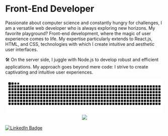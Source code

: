 # Front-End Developer

Passionate about computer science and constantly hungry for challenges, I am a versatile web developer who is always exploring new horizons. My favorite playground? Front-end development, where the magic of user experience comes to life. My expertise particularly extends to React.js, HTML, and CSS, technologies with which I create intuitive and aesthetic user interfaces.

🛠️ On the server side, I juggle with Node.js to develop robust and efficient applications. My approach goes beyond mere code: I strive to create captivating and intuitive user experiences.




<picture>
  <source media="(prefers-color-scheme: dark)" srcset="https://raw.githubusercontent.com/tbagskk/tbagskk/output/github-contribution-grid-snake-dark.svg">
  <source media="(prefers-color-scheme: light)" srcset="https://raw.githubusercontent.com/tbagskk/tbagskk/output/github-contribution-grid-snake.svg">
  <img alt="github contribution grid snake animation" src="https://raw.githubusercontent.com/tbagskk/tbagskk/output/github-contribution-grid-snake.svg">
</picture>







<div align="center">
  <img height="300" src="https://media.giphy.com/media/1USKMDPjuH4ovL7J5h/giphy.gif"/>
</div>

[![LinkedIn Badge](https://img.shields.io/badge/LinkedIn-Profile-informational?style=flat&logo=linkedin&logoColor=white&color=0D76A8)](https://www.linkedin.com/in/gabin-cherquitte/)

